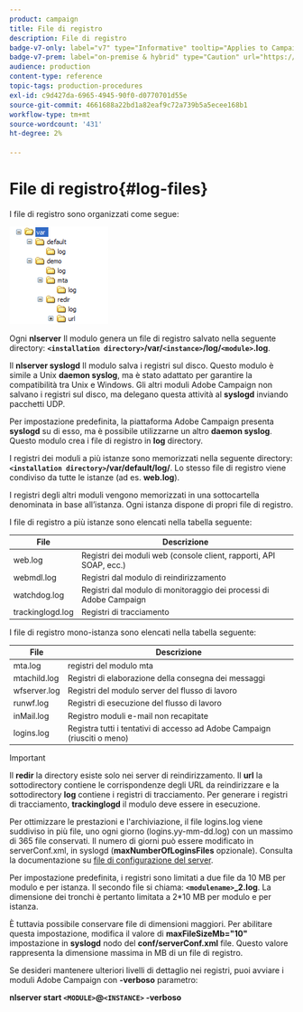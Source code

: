 ```yaml
---
product: campaign
title: File di registro
description: File di registro
badge-v7-only: label="v7" type="Informative" tooltip="Applies to Campaign Classic v7 only"
badge-v7-prem: label="on-premise & hybrid" type="Caution" url="https://experienceleague.adobe.com/docs/campaign-classic/using/installing-campaign-classic/architecture-and-hosting-models/hosting-models-lp/hosting-models.html" tooltip="Applies to on-premise and hybrid deployments only"
audience: production
content-type: reference
topic-tags: production-procedures
exl-id: c9d427da-6965-4945-90f0-d0770701d55e
source-git-commit: 4661688a22bd1a82eaf9c72a739b5a5ecee168b1
workflow-type: tm+mt
source-wordcount: '431'
ht-degree: 2%

---
```


# File di registro{#log-files}



I file di registro sono organizzati come segue:

![](assets/d_ncs_directory.png)

Ogni **nlserver** Il modulo genera un file di registro salvato nella seguente directory: **`<installation directory>`/var/`<instance>`/log/`<module>`.log**.

Il **nlserver syslogd** Il modulo salva i registri sul disco. Questo modulo è simile a Unix **daemon syslog**, ma è stato adattato per garantire la compatibilità tra Unix e Windows. Gli altri moduli Adobe Campaign non salvano i registri sul disco, ma delegano questa attività al **syslogd** inviando pacchetti UDP.

Per impostazione predefinita, la piattaforma Adobe Campaign presenta **syslogd** su di esso, ma è possibile utilizzarne un altro **daemon syslog**. Questo modulo crea i file di registro in **log** directory.

I registri dei moduli a più istanze sono memorizzati nella seguente directory: **`<installation directory>`/var/default/log/**. Lo stesso file di registro viene condiviso da tutte le istanze (ad es. **web.log**).

I registri degli altri moduli vengono memorizzati in una sottocartella denominata in base all’istanza. Ogni istanza dispone di propri file di registro.

I file di registro a più istanze sono elencati nella tabella seguente:

| File | Descrizione |
|---|---|
| web.log | Registri dei moduli web (console client, rapporti, API SOAP, ecc.) |
| webmdl.log | Registri dal modulo di reindirizzamento |
| watchdog.log | Registri dal modulo di monitoraggio dei processi di Adobe Campaign |
| trackinglogd.log | Registri di tracciamento |

I file di registro mono-istanza sono elencati nella tabella seguente:

| File | Descrizione |
|---|---|
| mta.log | registri del modulo mta |
| mtachild.log | Registri di elaborazione della consegna dei messaggi |
| wfserver.log | Registri del modulo server del flusso di lavoro |
| runwf.log | Registri di esecuzione del flusso di lavoro |
| inMail.log | Registro moduli e-mail non recapitate |
| logins.log | Registra tutti i tentativi di accesso ad Adobe Campaign (riusciti o meno) |

>[!IMPORTANT]
>
>Il **redir** la directory esiste solo nei server di reindirizzamento. Il **url** la sottodirectory contiene le corrispondenze degli URL da reindirizzare e la sottodirectory **log** contiene i registri di tracciamento. Per generare i registri di tracciamento, **trackinglogd** il modulo deve essere in esecuzione.

Per ottimizzare le prestazioni e l&#39;archiviazione, il file logins.log viene suddiviso in più file, uno ogni giorno (logins.yy-mm-dd.log) con un massimo di 365 file conservati. Il numero di giorni può essere modificato in serverConf.xml, in syslogd (**maxNumberOfLoginsFiles** opzionale). Consulta la documentazione su [file di configurazione del server](../../installation/using/the-server-configuration-file.md#syslogd).

Per impostazione predefinita, i registri sono limitati a due file da 10 MB per modulo e per istanza. Il secondo file si chiama: **`<modulename>`_2.log**. La dimensione dei tronchi è pertanto limitata a 2&#42;10 MB per modulo e per istanza.

È tuttavia possibile conservare file di dimensioni maggiori. Per abilitare questa impostazione, modifica il valore di **maxFileSizeMb=&quot;10&quot;** impostazione in **syslogd** nodo del **conf/serverConf.xml** file. Questo valore rappresenta la dimensione massima in MB di un file di registro.

Se desideri mantenere ulteriori livelli di dettaglio nei registri, puoi avviare i moduli Adobe Campaign con **-verboso** parametro:

**nlserver start `<MODULE>`@`<INSTANCE>` -verboso**
